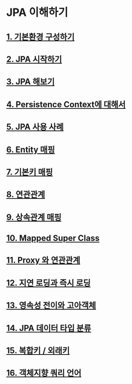 # **JPA 이해하기** 

## **[1. 기본환경 구성하기](https://github.com/keepinmindsh/tech-course/blob/main/jpa/environment/README.md)**

## **[2. JPA 시작하기](https://github.com/keepinmindsh/tech-course/blob/main/jpa/start/README.md)**

## **[3. JPA 해보기](https://github.com/keepinmindsh/tech-course/blob/main/jpa/getstarted/README.md)**

## **[4. Persistence Context에 대해서](https://github.com/keepinmindsh/tech-course/blob/main/jpa/persistences_context/README.md)**

## **[5. JPA 사용 사례](https://github.com/keepinmindsh/tech-course/blob/main/jpa/method/README.md)**

## **[6. Entity 매핑](https://github.com/keepinmindsh/tech-course/tree/main/jpa/entity_mapping)**

## **[7. 기본키 매핑](https://github.com/keepinmindsh/tech-course/tree/main/jpa/primarykey_mapping)**

## **[8. 연관관계](https://github.com/keepinmindsh/tech-course/tree/main/jpa/relational_mapping)**

## **[9. 상속관계 매핑](https://github.com/keepinmindsh/tech-course/tree/main/jpa/inheritence_mapping)**

## **[10. Mapped Super Class](https://github.com/keepinmindsh/tech-course/tree/main/jpa/mapper_super_class)**

## **[11. Proxy 와 연관관계](https://github.com/keepinmindsh/tech-course/tree/main/jpa/proxy)**

## **[12. 지연 로딩과 즉시 로딩](https://github.com/keepinmindsh/tech-course/tree/main/jpa/lazy)**

## **[13. 영속성 전이와 고아객체](https://github.com/keepinmindsh/tech-course/tree/main/jpa/cascade)**

## **[14. JPA 데이터 타입 분류](https://github.com/keepinmindsh/tech-course/tree/main/jpa/jpadatatype)**

## **[15. 복합키 / 외래키](https://github.com/keepinmindsh/tech-course/tree/main/jpa/keyrelation)**

## **[16. 객체지향 쿼리 언어](https://github.com/keepinmindsh/tech-course/tree/main/jpa/oopquery)**

